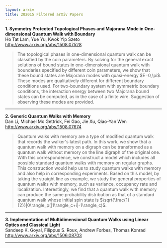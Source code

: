 ```yaml
---
layout: arxiv
title: 202015 Filtered arXiv Papers
---
```


**1.    Symmetry Protected Topological Phases and Majorana Mode in One-dimensional Quantum Walk with Boundary**  
Ho Tat Lam, Yue Yu, Kwok Yip Szeto  
http://www.arxiv.org/abs/1508.07528  
<blockquote>
<p>
The topological phases in one-dimensional quantum walk can be classified by the coin parameters. By solving for the general exact solutions of bound states in one-dimensional quantum walk with boundaries specified by different coin parameters, we show that these bound states are Majorana modes with quasi-energy $E=0,\pi$. These modes are qualitatively different for different boundary conditions used. For two-boundary system with symmetric boundary conditions, the interaction energy between two Majorana bound states can be computed, as in the case of a finite wire. Suggestion of observing these modes are provided.
</p>
</blockquote>

------

**2.    Generic Quantum Walks with Memory**  
Dan Li, Michael Mc Gettrick, Fei Gao, Jie Xu, Qiao-Yan Wen  
http://www.arxiv.org/abs/1508.07674  
<blockquote>
<p>
Quantum walks with memory are a type of modified quantum walk that records the walker's latest path. In this work, we show that a quantum walk with memory on a digraph can be transformed as a quantum walk without memory on the line digraph of the original one. With this correspondence, we construct a model which includes all possible standard quantum walks with memory on regular graphs. This construction would help us to study quantum walks with memory and also help in corresponding experiments. Based on this model, by taking the straight line as example, we study the general properties of quantum walks with memory, such as variance, occupancy rate and localization. Interestingly, we find that a quantum walk with memory can produce the same probability distribution as that of a standard quantum walk whose initial spin state is $\sqrt{\frac{1}{2}}|0\rangle_p(|1\rangle_c+i|-1\rangle_c)$.
</p>
</blockquote>

------

**3.    Implementation of Multidimensional Quantum Walks using Linear Optics and Classical Light**  
Sandeep K. Goyal, Filippus S. Roux, Andrew Forbes, Thomas Konrad  
http://www.arxiv.org/abs/1506.08703  
<blockquote>
<p>

</p>
</blockquote>

------

